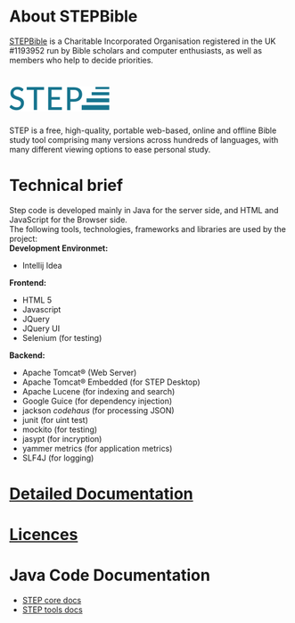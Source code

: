 # About STEPBible
[STEPBible](https://www.stepbible.org) is a Charitable Incorporated Organisation registered in the UK #1193952 run by Bible scholars and computer enthusiasts, as well as members who help to decide priorities.   

# ![STEP](./step.svg)
STEP is a free, high-quality, portable web-based, online and offline Bible study tool comprising many versions across hundreds of languages, with many different viewing options to ease personal study.

# Technical brief
Step code is developed mainly in Java for the server side, and HTML and JavaScript for the Browser side.<br>
The following tools, technologies, frameworks and libraries are used by the project:<br>
**Development Environmet:**<br>
- Intellij Idea
  
**Frontend:**
- HTML 5
- Javascript
- JQuery
- JQuery UI
- Selenium (for testing)

**Backend:**
- Apache Tomcat® (Web Server)
- Apache Tomcat® Embedded (for STEP Desktop)
- Apache Lucene (for indexing and search)
- Google Guice (for dependency injection)
- jackson *codehaus* (for processing JSON)
- junit (for uint test)
- mockito (for testing)
- jasypt (for incryption)
- yammer metrics (for application metrics)
- SLF4J (for logging)

# [Detailed Documentation](https://stepweb.atlassian.net/wiki/spaces/TYNSTEP/pages)

# [Licences](https://www.stepbible.org/ug/copyrights-licences.html)

# Java Code Documentation
- [STEP core docs](./step-core-docs/)
- [STEP tools docs](./step-tools-docs/)



